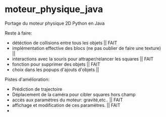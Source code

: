 # moteur_physique_java
Portage du moteur physique 2D Python en Java

Reste à faire:
* détéction de collisions entre tous les objets || FAIT
* implémentation effective des blocs (ne pas oublier de faire une texture) ||
* interactions avec la souris pour attraper/relancer les squares || FAIT
* fonction pour supprimer des objets || FAIT
* choix dans les popups d'ajouts d'objets ||

Pistes d'amélioration:
* Prédiction de trajectoire
* Déplacement de la caméra pour cibler squares hors champ
* accès aux paramètres du moteur: gravité,etc.. || FAIT
* affichage et modification de ces paramètres. || FAIT
* 